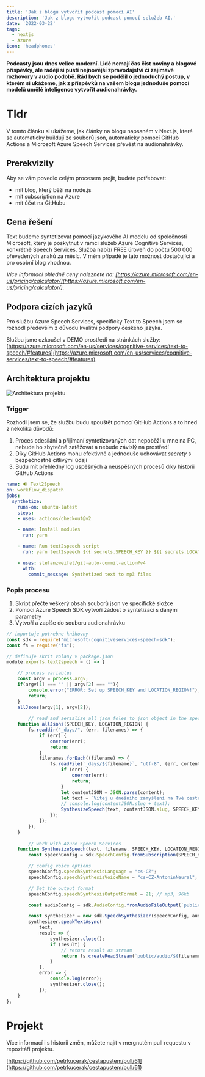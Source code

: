 ```yaml
---
title: 'Jak z blogu vytvořit podcast pomocí AI'
description: 'Jak z blogu vytvořit podcast pomocí selužeb AI.'
date: '2022-03-22'
tags:
  - nextjs
  - Azure
icon: 'headphones'
---
```


**Podcasty jsou dnes velice moderní. Lidé nemají čas číst noviny a blogové příspěvky, ale raději si pustí nejnovější zpravodajství či zajímavé rozhovory v audio podobě. Rád bych se podělil o jednoduchý postup, v kterém si ukážeme, jak z příspěvků na vašem blogu jednoduše pomocí modelů umělé inteligence vytvořit audionahrávky.**

# Tldr

V tomto článku si ukážeme, jak články na blogu napsaném v Next.js, které se automaticky buildují ze souborů json, automaticky pomocí GitHub Actions a Microsoft Azure Speech Services převést na audionahrávky.

## Prerekvizity

Aby se vám povedlo celým procesem projít, budete potřebovat:

- mít blog, který běží na node.js
- mít subscription na Azure
- mít účet na GitHubu

## Cena řešení

Text budeme syntetizovat pomocí jazykového AI modelu od společnosti Microsoft, který je poskytnut v rámci služeb Azure Cognitive Services, konkrétně Speech Services. Služba nabízí FREE úroveň do počtu 500 000 převedených znaků za měsíc. V mém případě je tato možnost dostačující a pro osobní blog vhodnou.

*Více informací ohledně ceny naleznete na: [https://azure.microsoft.com/en-us/pricing/calculator/](https://azure.microsoft.com/en-us/pricing/calculator/).*

## Podpora cizích jazyků

Pro službu Azure Speech Services, specificky Text to Speech jsem se rozhodl především z důvodu kvalitní podpory českého jazyka.

Službu jsme ozkoušel v DEMO prostředí na stránkách služby: [https://azure.microsoft.com/en-us/services/cognitive-services/text-to-speech/#features](https://azure.microsoft.com/en-us/services/cognitive-services/text-to-speech/#features).

## Architektura projektu

![Architektura projektu](/posts/images/jak-vytvorit-podcast-z-blogu-pomoci-AI_01.png)

### Trigger

Rozhodl jsem se, že službu budu spouštět pomocí GitHub Actions a to hned z několika důvodů:

1. Proces odesílání a přijímaní syntetizovaných dat nepoběží u mne na PC, nebude ho zbytečně zatěžovat a nebude závislý na prostředí
2. Díky GitHub Actions mohu efektivně a jednoduše uchovávat *secrety* s bezpečnostně citlivými údaji
3. Budu mít přehledný log úspěšných a neúspěšných procesů díky historii GitHub Actions

```yaml
name: 🔊 Text2Speech
on: workflow_dispatch
jobs:
  synthetize:
    runs-on: ubuntu-latest
    steps:
    - uses: actions/checkout@v2

    - name: Install modules
      run: yarn

    - name: Run text2speech script
      run: yarn text2speech ${{ secrets.SPEECH_KEY }} ${{ secrets.LOCATION_REGION }}

    - uses: stefanzweifel/git-auto-commit-action@v4
      with:
        commit_message: Synthetized text to mp3 files
```

### Popis procesu

1. Skript přečte veškerý obsah souborů json ve specifické složce
2. Pomocí Azure Speech SDK vytvoří žádost o syntetizaci s danými parametry
3. Vytvoří a zapíše do souboru audionahrávku

```jsx
// importuje potrebne knihovny
const sdk = require("microsoft-cognitiveservices-speech-sdk");
const fs = require("fs");

// definuje skrit volany v package.json
module.exports.text2speech = () => {

    // process variables
    const argv = process.argv;
    if(argv[1] === "" || argv[2] === ""){
        console.error("ERROR: Set up SPEECH_KEY and LOCATION_REGION!");
        return;
    }
    allJsons(argv[1], argv[2]);
	
		// read and serialize all json foles to json object in the specific folder
    function allJsons(SPEECH_KEY, LOCATION_REGION) {
        fs.readdir("_days/", (err, filenames) => {
            if (err) {
                onerror(err);
                return;
            }
            filenames.forEach((filename) => {
                fs.readFile(`_days/${filename}`, "utf-8", (err, content) => {
                    if (err) {
                        onerror(err);
                        return;
                    }
                    let contentJSON = JSON.parse(content);
                    let text = `Vítej u dnešního zamyšlení na Tvé cestě Půstem!\nDnes je ${contentJSON.day} a autorem zamyšlení je ${contentJSON.author}.\n\nÚryvek z Bible\n${contentJSON.quote}\n\nZamyšlení\n${contentJSON.reflexion}\n\nDnešní sekce z Christus Vivit\n${contentJSON.vivit}\n\nZávěrečná modlitba\n${contentJSON.preayer}`;
                    // console.log(contentJSON.slug + text);
                    SynthesizeSpeech(text, contentJSON.slug, SPEECH_KEY, LOCATION_REGION);
                });
            });
        });
    }
		
		// work with Azure Speech Services
    function SynthesizeSpeech(text, filename, SPEECH_KEY, LOCATION_REGION) {
        const speechConfig = sdk.SpeechConfig.fromSubscription(SPEECH_KEY, LOCATION_REGION);

        // config voice options
        speechConfig.speechSynthesisLanguage = "cs-CZ";
        speechConfig.speechSynthesisVoiceName = "cs-CZ-AntoninNeural";

        // Set the output format
        speechConfig.speechSynthesisOutputFormat = 21; // mp3, 96kb

        const audioConfig = sdk.AudioConfig.fromAudioFileOutput(`public/audio/${filename}.mp3`);

        const synthesizer = new sdk.SpeechSynthesizer(speechConfig, audioConfig);
        synthesizer.speakTextAsync(
            text,
            result => {
                synthesizer.close();
                if (result) {
                    // return result as stream
                    return fs.createReadStream(`public/audio/${filename}.mp3`);
                }
            },
            error => {
                console.log(error);
                synthesizer.close();
            });
    }
};
```

# Projekt

Více informací i s historií změn, můžete najít v mergnutém pull requestu v repozitáři projektu.

[https://github.com/petrkucerak/cestapustem/pull/61](https://github.com/petrkucerak/cestapustem/pull/61)